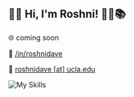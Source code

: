 ## 👋🏽 Hi, I'm Roshni! 🎀🌸📚

🌐 coming soon

📜 [/in/roshnidave](https://www.linkedin.com/in/roshnidave/)

💬 [roshnidave [at] ucla.edu](mailto:roshnidave@ucla.edu)

![My Skills](https://skillicons.dev/icons?i=py,cpp,js,ts,java,git,github,mysql,bash,matlab,react,tailwind,css,html,d3,django,docker,express,threejs,vite,bootstrap,npm,nextjs,nodejs,flask,aws,vercel)

